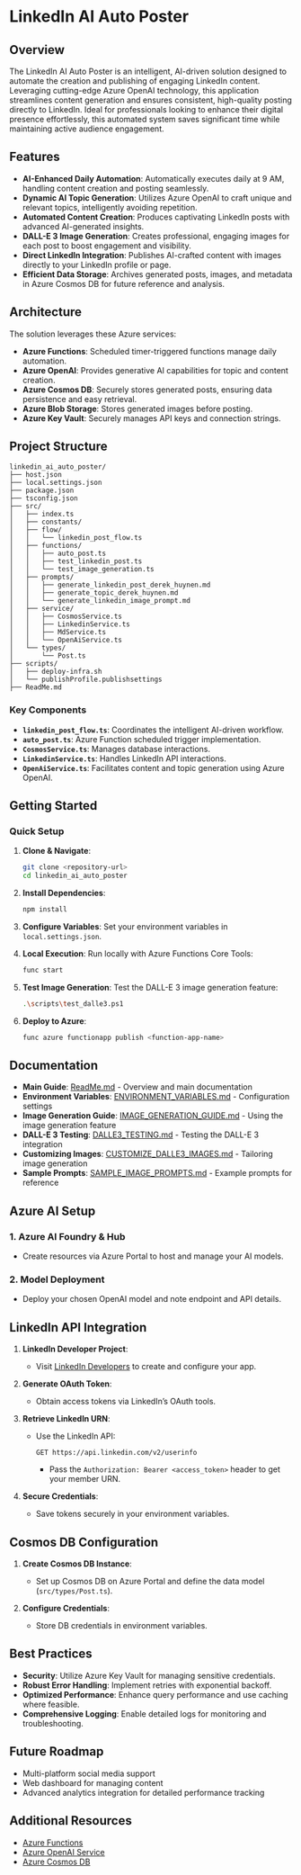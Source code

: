 # LinkedIn AI Auto Poster

## Overview

The LinkedIn AI Auto Poster is an intelligent, AI-driven solution designed to automate the creation and publishing of engaging LinkedIn content. Leveraging cutting-edge Azure OpenAI technology, this application streamlines content generation and ensures consistent, high-quality posting directly to LinkedIn. Ideal for professionals looking to enhance their digital presence effortlessly, this automated system saves significant time while maintaining active audience engagement.

## Features

- **AI-Enhanced Daily Automation**: Automatically executes daily at 9 AM, handling content creation and posting seamlessly.
- **Dynamic AI Topic Generation**: Utilizes Azure OpenAI to craft unique and relevant topics, intelligently avoiding repetition.
- **Automated Content Creation**: Produces captivating LinkedIn posts with advanced AI-generated insights.
- **DALL-E 3 Image Generation**: Creates professional, engaging images for each post to boost engagement and visibility.
- **Direct LinkedIn Integration**: Publishes AI-crafted content with images directly to your LinkedIn profile or page.
- **Efficient Data Storage**: Archives generated posts, images, and metadata in Azure Cosmos DB for future reference and analysis.

## Architecture

The solution leverages these Azure services:

- **Azure Functions**: Scheduled timer-triggered functions manage daily automation.
- **Azure OpenAI**: Provides generative AI capabilities for topic and content creation.
- **Azure Cosmos DB**: Securely stores generated posts, ensuring data persistence and easy retrieval.
- **Azure Blob Storage**: Stores generated images before posting.
- **Azure Key Vault**: Securely manages API keys and connection strings.

## Project Structure

```
linkedin_ai_auto_poster/
├── host.json
├── local.settings.json
├── package.json
├── tsconfig.json
├── src/
│   ├── index.ts
│   ├── constants/
│   ├── flow/
│   │   └── linkedin_post_flow.ts
│   ├── functions/
│   │   ├── auto_post.ts
│   │   ├── test_linkedin_post.ts
│   │   └── test_image_generation.ts
│   ├── prompts/
│   │   ├── generate_linkedin_post_derek_huynen.md
│   │   ├── generate_topic_derek_huynen.md
│   │   └── generate_linkedin_image_prompt.md
│   ├── service/
│   │   ├── CosmosService.ts
│   │   ├── LinkedinService.ts
│   │   ├── MdService.ts
│   │   └── OpenAiService.ts
│   └── types/
│       └── Post.ts
├── scripts/
│   ├── deploy-infra.sh
│   └── publishProfile.publishsettings
├── ReadMe.md
```

### Key Components

- **`linkedin_post_flow.ts`**: Coordinates the intelligent AI-driven workflow.
- **`auto_post.ts`**: Azure Function scheduled trigger implementation.
- **`CosmosService.ts`**: Manages database interactions.
- **`LinkedinService.ts`**: Handles LinkedIn API interactions.
- **`OpenAiService.ts`**: Facilitates content and topic generation using Azure OpenAI.

## Getting Started

### Quick Setup

1. **Clone & Navigate**:

   ```bash
   git clone <repository-url>
   cd linkedin_ai_auto_poster
   ```

2. **Install Dependencies**:

   ```bash
   npm install
   ```

3. **Configure Variables**:
   Set your environment variables in `local.settings.json`.

4. **Local Execution**:
   Run locally with Azure Functions Core Tools:

   ```bash
   func start
   ```

5. **Test Image Generation**:
   Test the DALL-E 3 image generation feature:

   ```bash
   .\scripts\test_dalle3.ps1
   ```

6. **Deploy to Azure**:
   ```bash
   func azure functionapp publish <function-app-name>
   ```

## Documentation

- **Main Guide**: [ReadMe.md](ReadMe.md) - Overview and main documentation
- **Environment Variables**: [ENVIRONMENT_VARIABLES.md](ENVIRONMENT_VARIABLES.md) - Configuration settings
- **Image Generation Guide**: [IMAGE_GENERATION_GUIDE.md](IMAGE_GENERATION_GUIDE.md) - Using the image generation feature
- **DALL-E 3 Testing**: [DALLE3_TESTING.md](DALLE3_TESTING.md) - Testing the DALL-E 3 integration
- **Customizing Images**: [CUSTOMIZE_DALLE3_IMAGES.md](CUSTOMIZE_DALLE3_IMAGES.md) - Tailoring image generation
- **Sample Prompts**: [SAMPLE_IMAGE_PROMPTS.md](SAMPLE_IMAGE_PROMPTS.md) - Example prompts for reference

## Azure AI Setup

### 1. Azure AI Foundry & Hub

- Create resources via Azure Portal to host and manage your AI models.

### 2. Model Deployment

- Deploy your chosen OpenAI model and note endpoint and API details.

## LinkedIn API Integration

1. **LinkedIn Developer Project**:

   - Visit [LinkedIn Developers](https://www.linkedin.com/developers) to create and configure your app.

2. **Generate OAuth Token**:

   - Obtain access tokens via LinkedIn’s OAuth tools.

3. **Retrieve LinkedIn URN**:

   - Use the LinkedIn API:
     ```http
     GET https://api.linkedin.com/v2/userinfo
     ```
     - Pass the `Authorization: Bearer <access_token>` header to get your member URN.

4. **Secure Credentials**:
   - Save tokens securely in your environment variables.

## Cosmos DB Configuration

1. **Create Cosmos DB Instance**:

   - Set up Cosmos DB on Azure Portal and define the data model (`src/types/Post.ts`).

2. **Configure Credentials**:
   - Store DB credentials in environment variables.

## Best Practices

- **Security**: Utilize Azure Key Vault for managing sensitive credentials.
- **Robust Error Handling**: Implement retries with exponential backoff.
- **Optimized Performance**: Enhance query performance and use caching where feasible.
- **Comprehensive Logging**: Enable detailed logs for monitoring and troubleshooting.

## Future Roadmap

- Multi-platform social media support
- Web dashboard for managing content
- Advanced analytics integration for detailed performance tracking

## Additional Resources

- [Azure Functions](https://learn.microsoft.com/en-us/azure/azure-functions/)
- [Azure OpenAI Service](https://learn.microsoft.com/en-us/azure/cognitive-services/openai/)
- [Azure Cosmos DB](https://learn.microsoft.com/en-us/azure/cosmos-db/)
